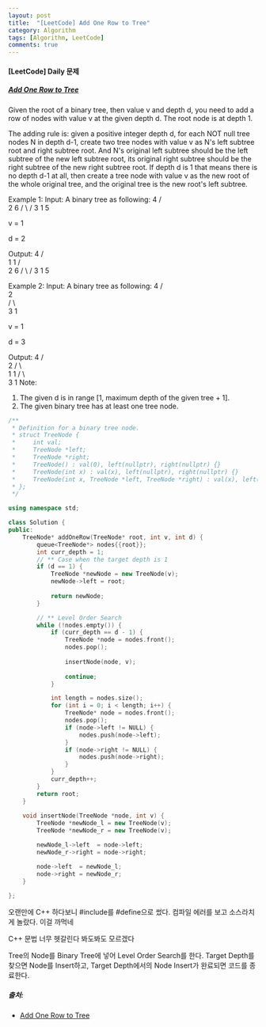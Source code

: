 ```yaml
---
layout: post
title:  "[LeetCode] Add One Row to Tree"
category: Algorithm
tags: [Algorithm, LeetCode]
comments: true  
---
```


#### [LeetCode] Daily 문제
##### [Add One Row to Tree](https://leetcode.com/problems/add-one-row-to-tree/)

Given the root of a binary tree, then value v and depth d, you need to add a row of nodes with value v at the given depth d. The root node is at depth 1.

The adding rule is: given a positive integer depth d, for each NOT null tree nodes N in depth d-1, create two tree nodes with value v as N's left subtree root and right subtree root. And N's original left subtree should be the left subtree of the new left subtree root, its original right subtree should be the right subtree of the new right subtree root. If depth d is 1 that means there is no depth d-1 at all, then create a tree node with value v as the new root of the whole original tree, and the original tree is the new root's left subtree.

Example 1:
Input: 
A binary tree as following:
       4
     /   \
    2     6
   / \   / 
  3   1 5   

v = 1

d = 2

Output: 
       4
      / \
     1   1
    /     \
   2       6
  / \     / 
 3   1   5   

Example 2:
Input: 
A binary tree as following:
      4
     /   
    2    
   / \   
  3   1    

v = 1

d = 3

Output: 
      4
     /   
    2
   / \    
  1   1
 /     \  
3       1
Note:
1. The given d is in range [1, maximum depth of the given tree + 1].
2. The given binary tree has at least one tree node.

``` cpp
/**
 * Definition for a binary tree node.
 * struct TreeNode {
 *     int val;
 *     TreeNode *left;
 *     TreeNode *right;
 *     TreeNode() : val(0), left(nullptr), right(nullptr) {}
 *     TreeNode(int x) : val(x), left(nullptr), right(nullptr) {}
 *     TreeNode(int x, TreeNode *left, TreeNode *right) : val(x), left(left), right(right) {}
 * };
 */

using namespace std;

class Solution {
public:
    TreeNode* addOneRow(TreeNode* root, int v, int d) {
        queue<TreeNode*> nodes{{root}};
        int curr_depth = 1;
        // ** Case when the target depth is 1
        if (d == 1) {
            TreeNode *newNode = new TreeNode(v);
            newNode->left = root;
            
            return newNode;
        }

        // ** Level Order Search
        while (!nodes.empty()) {
            if (curr_depth == d - 1) {
                TreeNode *node = nodes.front();
                nodes.pop();
                
                insertNode(node, v);
                
                continue;
            }

            int length = nodes.size();
            for (int i = 0; i < length; i++) {
                TreeNode* node = nodes.front();
                nodes.pop();
                if (node->left != NULL) {
                    nodes.push(node->left);
                }
                if (node->right != NULL) {
                    nodes.push(node->right);
                }
            }
            curr_depth++;
        }
        return root;
    }
    
    void insertNode(TreeNode *node, int v) {
        TreeNode *newNode_l = new TreeNode(v);
        TreeNode *newNode_r = new TreeNode(v);

        newNode_l->left  = node->left;
        newNode_r->right = node->right;

        node->left  = newNode_l;
        node->right = newNode_r;
    }
    
};

```

오랜만에 C++ 하다보니 #include를 #define으로 썼다. 컴파일 에러를 보고 소스라치게 놀랐다. 이걸 까먹네

C++ 문법 너무 헷갈린다 봐도봐도 모르겠다

Tree의 Node를 Binary Tree에 넣어 Level Order Search를 한다. Target Depth를 찾으면 Node를 Insert하고, Target Depth에서의 Node Insert가 완료되면 코드를 종료한다.

##### 출처:
- [Add One Row to Tree](https://leetcode.com/problems/add-one-row-to-tree/)
